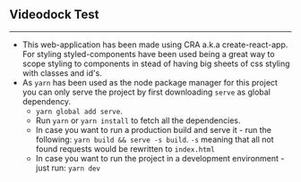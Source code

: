 ## Videodock Test

---

- This web-application has been made using CRA a.k.a create-react-app. For styling styled-components have been used being a great way to scope styling to components in stead of having big sheets of css styling with classes and id's.
- As `yarn` has been used as the node package manager for this project you can only serve the project by first downloading `serve` as global dependency.
  - `yarn global add serve`.
  - Run `yarn` or `yarn install` to fetch all the dependencies.
  - In case you want to run a production build and serve it - run the following: `yarn build && serve -s build`. `-s` meaning that all not found requests would be rewritten to `index.html`
  - In case you want to run the project in a development environment - just run: `yarn dev`
